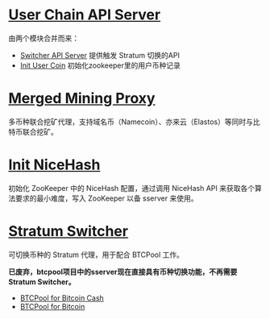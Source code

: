 # [User Chain API Server](userChainAPIServer/)

由两个模块合并而来：
* [Switcher API Server](userChainAPIServer/switcherAPIServer/)
  提供触发 Stratum 切换的API
* [Init User Coin](userChainAPIServer/initUserCoin/)
  初始化zookeeper里的用户币种记录

# [Merged Mining Proxy](mergedMiningProxy/)

多币种联合挖矿代理，支持域名币（Namecoin）、亦来云（Elastos）等同时与比特币联合挖矿。

# [Init NiceHash](initNiceHash/)

初始化 ZooKeeper 中的 NiceHash 配置，通过调用 NiceHash API 来获取各个算法要求的最小难度，写入 ZooKeeper 以备 sserver 来使用。

# [Stratum Switcher](stratumSwitcher/)

可切换币种的 Stratum 代理，用于配合 BTCPool 工作。

**已废弃，btcpool项目中的sserver现在直接具有币种切换功能，不再需要Stratum Switcher。**

* [BTCPool for Bitcoin Cash](https://github.com/btccom/bccpool)
* [BTCPool for Bitcoin](https://github.com/btccom/btcpool)
